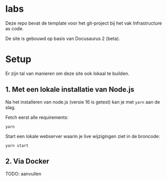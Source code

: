 # labs

Deze  repo bevat de template voor het git-project bij het vak Infrastructure as code. 

De site is gebouwd op basis van Docusaurus 2 (beta). 
 



# Setup

Er zijn tal van manieren om deze site ook lokaal te builden.

## 1. Met een lokale installatie van Node.js
Na het installeren van node.js (versie 16 is getest) kan je met `yarn` aan de slag.

Fetch eerst alle requirements:
```
yarn
```

Start een lokale webserver waarin je live wijzigingen ziet in de broncode:
```
yarn start
```

## 2. Via Docker

TODO: aanvullen
